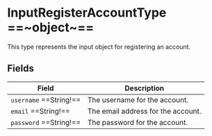 # InputRegisterAccountType ==~object~==

This type represents the input object for registering an account. 

## Fields

| Field                   | Description                        |
|-------------------------|------------------------------------|
| `username`  ==String!==  | The username for the account.     |
| `email`  ==String!==     | The email address for the account.|
| `password`  ==String!==  | The password for the account.     |

